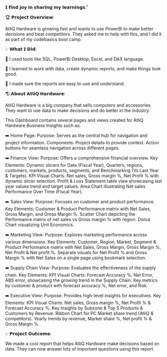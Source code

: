 𝗜 𝗳𝗶𝗻𝗱 𝗷𝗼𝘆 𝗶𝗻 𝘀𝗵𝗮𝗿𝗶𝗻𝗴 𝗺𝘆 𝗹𝗲𝗮𝗿𝗻𝗶𝗻𝗴𝘀."

🏆 𝗣𝗿𝗼𝗷𝗲𝗰𝘁 𝗢𝘃𝗲𝗿𝘃𝗶𝗲𝘄:

AtliQ Hardware is growing fast and wants to use PowerBi to make better decisions and beat competitors. They asked me to help with this, and I did it as part of my codebasics boot camp.

💡 𝗪𝗵𝗮𝘁 𝗜 𝗗𝗶𝗱:

🔹 I used tools like SQL, PowerBi Desktop, Excel, and DAX language.

🔹 I learned to work with data, create dynamic reports, and make things look good.

🔹 I made sure the reports are easy to use and understand.

🌎 𝗔𝗯𝗼𝘂𝘁 𝗔𝘁𝗹𝗶𝗤 𝗛𝗮𝗿𝗱𝘄𝗮𝗿𝗲:

AtliQ Hardware is a big company that sells computers and accessories. They want to use data to make decisions and do better in the industry.

This Dashboard contains several pages and views created for AtliQ Hardware Business Insights such as:

➡️ Home Page: Purpose: Serves as the central hub for navigation and project information. Components: Project details to provide context. Action buttons for seamless navigation across different pages.

➡️ Finance View: Purpose: Offers a comprehensive financial overview. Key Elements: Dynamic slicers for Date (Fiscal Year), Quarters, regions, customers, markets, products, segments, and Benchmarking (Vs Last Year & Targets). KPI Visual Charts: Net sales, Gross margin %, Net Profit % with dynamic slicer selection. Profit & Loss Statement table view showcasing last year values trend and target values. Area Chart illustrating Net sales Performance Over Time (Fiscal Year).

➡️ Sales View: Purpose: Focuses on customer and product performance. Key Elements: Customer & Product Performance matrix with Net Sales, Gross Margin, and Gross Margin %. Scatter Chart depicting the Performance matrix of net sales vs Gross margin % with region. Donut Chart visualizing Unit Economics.

➡️ Marketing View: Purpose: Explores marketing performance across various dimensions. Key Elements: Customer, Region, Market, Segment & Product Performance matrix with Net Sales, Gross Margin, Gross Margin %, Net Profit & Net profit %. Separate visuals for Net Profit % and Gross Margin % with Net Sales on a single page using bookmark selection.

➡️ Supply Chain View: Purpose: Evaluates the effectiveness of the supply chain. Key Elements: KPI Visual Charts: Forecast Accuracy %, Net Error, ABS error, showcasing the growing trend in the Supply Chain. Key metrics by customer & product with forecast accuracy %, Net error, and Risk.

➡️ Executive View: Purpose: Provides high-level insights for executives. Key Elements: KPI Visual Charts: Net sales, Gross margin %, Net Profit % & Forecast Accuracy %. Key Insights by Subzone & Top 5 Products & Customers by Revenue. Ribbon Chart for PC Market share trend (AtliQ & competitors). Yearly trends by revenue, Market share %, Net profit % & Gross Margin %.

💡 𝗣𝗿𝗼𝗷𝗲𝗰𝘁 𝗢𝘂𝘁𝗰𝗼𝗺𝗲:

We made a cool report that helps AtliQ Hardware make decisions based on data. They can now answer lots of important questions using this report.

